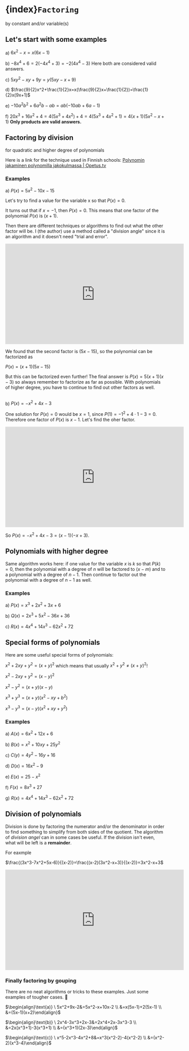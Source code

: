# {index}`Factoring`
by constant and/or variable(s)

## Let's start with some examples

a) $6x^2-x=x(6x-1)$

b) $-8x^4+6=2(-4x^4+3)=-2(4x^4-3)$ Here both are considered valid answers.

c) $5xy^2-xy+9y=y(5xy-x+9)$

d) $\frac{9}{2}x^2+\frac{1}{2}x=x(\frac{9}{2}x+\frac{1}{2})=\frac{1}{2}x(9x+1)$

e) $-10a^2b^2+6a^2b-ab=ab(-10ab+6a-1)$

f) $20x^3+16x^2+4=4(5x^3+4x^2)+4=4(5x^3+4x^2+1)=4(x+1)(5x^2-x+1)$ **Only products are valid answers.**

## Factoring by division
for quadratic and higher degree of polynomials

Here is a link for the technique used in Finnish schools: <a href="https://opetus.tv/lukio-ops2016/matematiikka/maa2/polynomin-jakaminen-polynomilla-jakokulmassa/" target="_blank">Polynomin jakaminen polynomilla jakokulmassa | Opetus.tv</a>

### Examples
a) $P(x)=5x^2-10x-15$

Let's try to find a value for the variable x so that $P(x)=0$.

It turns out that if $x=-1$, then $P(x)=0$. This means that one factor of the polynomial $P(x)$ is $(x+1)$.

Then there are different techniques or algorithms to find out what the other factor will be. I (the author) use a method called a "division angle" since it is an algorithm and it doesn't need "trial and error".

<iframe width="560" height="315" src="https://www.youtube.com/embed/jNJeZlHsMHg?si=5vpWLdbyo49W-9_C" title="YouTube video player" frameborder="0" allow="accelerometer; autoplay; clipboard-write; encrypted-media; gyroscope; picture-in-picture; web-share" allowfullscreen></iframe>

We found that the second factor is $(5x-15)$, so the polynomial can be factorized as

$P(x)=(x+1)(5x-15)$

But this can be factorized even further! The final answer is $P(x)=5(x+1)(x-3)$ so always remember to factorize as far as possible. With polynomials of higher degree, you have to continue to find out other factors as well.<br><br>

b) $P(x)=-x^2+4x-3$

One solution for $P(x)=0$ would be $x=1$, since $P(1)=-1^2+4\cdot 1-3=0$. Therefore one factor of $P(x)$ is $x-1$. Let's find the oher factor.

<iframe width="560" height="315" src="https://www.youtube.com/embed/B_NBi4cezd8?si=fvpxlGM7V7ncWGqh" title="YouTube video player" frameborder="0" allow="accelerometer; autoplay; clipboard-write; encrypted-media; gyroscope; picture-in-picture; web-share" allowfullscreen></iframe>

So $P(x)=-x^2+4x-3=(x-1)(-x+3)$.

## Polynomials with higher degree

Same algorithm works here: if one value for the variable $x$ is $k$ so that $P(k)=0$, then the polynomial with a degree of $n$ will be factored to $(x-m)$ and to a polynomial with a degree of $n-1$. Then continue to factor out the polynomial with a degree of $n-1$ as well.

### Examples
a) $P(x)=x^3+2x^2+3x+6$

b) $Q(x)=2x^3+5x^2-36x+36$

c) $R(x)=4x^4+14x^3-62x^2+72$

## Special forms of polynomials

Here are some useful special forms of polynomials:

$x^2+2xy+y^2=(x+y)^2$ which means that usually $x^2+y^2\ne(x+y)^2$!

$x^2-2xy+y^2=(x-y)^2$

$x^2-y^2=(x+y)(x-y)$

$x^3+y^3=(x+y)(x^2-xy+b^2)$

$x^3-y^3=(x-y)(x^2+xy+y^2)$

### Examples
a) $A(x)=6x^2+12x+6$

b) $B(x)=x^2+10xy+25y^2$

c) $C(y)=4y^2-16y+16$

d) $D(x)=16x^2-9$

e) $E(x)=25-x^2$

f) $F(x)=8x^3+27$

g) $R(x)=4x^4+14x^3-62x^2+72$

## Division of polynomials

Division is done by factoring the numerator and/or the denominator in order to find something to simplify from both sides of the quotient. The algorithm of *division angel* can in some cases be useful. If the division isn't even, what will be left is a **remainder**.

For eaxmple

$\frac{(3x^3-7x^2+5x-6)}{(x-2)}=\frac{(x-2)(3x^2-x+3)}{(x-2)}=3x^2-x+3$

<iframe width="560" height="315" src="https://www.youtube.com/embed/0yIFXf7gzXA?si=1wpqBl0UpdZLU3Wy" title="YouTube video player" frameborder="0" allow="accelerometer; autoplay; clipboard-write; encrypted-media; gyroscope; picture-in-picture; web-share" allowfullscreen></iframe>

### Finally factoring by gouping

There are no neat algorithms or tricks to these examples. Just some examples of tougher cases. 🤨

$\begin{align}\text{a)} \ 5x^2+9x-2&=5x^2-x+10x-2 \\
&=x(5x-1)+2(5x-1) \\
&=(5x-1)(x+2)\end{align}$

$\begin{align}\text{b)} \ 2x^4-3x^3+2x-3&=2x^4+2x-3x^3-3 \\
&=2x(x^3+1)-3(x^3+1) \\
&=(x^3+1)(2x-3)\end{align}$

$\begin{align}\text{c)} \ x^5-2x^3-4x^2+8&=x^3(x^2-2)-4(x^2-2) \\
&=(x^2-2)(x^3-4)\end{align}$
